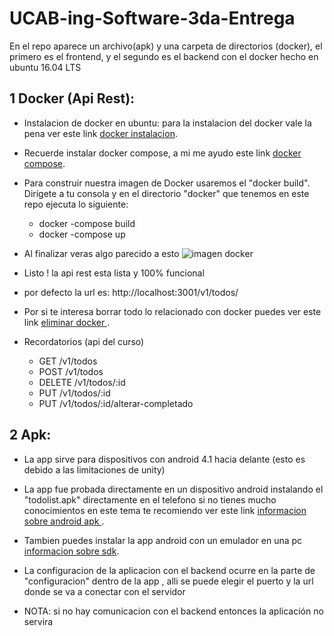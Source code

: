 # UCAB-ing-Software-3da-Entrega

 En el repo aparece un archivo(apk) y una carpeta de directorios (docker), el primero es el frontend, y el segundo es el backend con el docker hecho en ubuntu 16.04 LTS
 
## 1 Docker (Api Rest):
  
* Instalacion de docker en ubuntu: para la instalacion del docker vale la pena ver este link [docker instalacion](https://www.digitalocean.com/community/tutorials/como-instalar-y-usar-docker-en-ubuntu-16-04-es "docker instalacion").

* Recuerde instalar docker compose, a mi me ayudo este link [docker compose](https://docs.docker.com/compose/install/#install-compose "docker compose").

* Para construir nuestra imagen de Docker usaremos el "docker build". Dirígete a tu consola y en el directorio "docker" que tenemos en este repo ejecuta lo siguiente:

	* docker -compose build
	* docker -compose up

* Al finalizar veras algo parecido a esto
 ![imagen docker](https://github.com/herick1/UCAB-ing.Software/blob/master/3da-entrega/docker-up.png)

* Listo ! la api rest esta lista y 100% funcional 

* por defecto la url es: http://localhost:3001/v1/todos/

* Por si te interesa borrar todo lo relacionado con docker puedes ver este link [eliminar docker ](http:/tips.tutorialhorizon.com/2016/07/30/how-to-completely-uninstall-docker-from-ubuntu/ "eliminar docker").
  
* Recordatorios (api del curso)

    * GET /v1/todos
    * POST /v1/todos
    * DELETE /v1/todos/:id
    * PUT /v1/todos/:id
    * PUT /v1/todos/:id/alterar-completado
   

## 2 Apk: 

* La app sirve para dispositivos con android 4.1 hacia delante (esto es debido a las limitaciones de unity)

* La app fue probada directamente en un dispositivo android instalando el "todolist.apk" directamente en el telefono si no tienes mucho conocimientos en este tema te recomiendo ver este link  [informacion sobre android apk ](https://elandroidelibre.elespanol.com/2016/04/como-instalar-aplicaciones-apk-android.html "informacion sobre android apk ").

* Tambien puedes instalar la app android con un emulador en una pc [informacion sobre sdk](https://androidstudiofaqs.com/root-rom/como-instalar-apk-en-android-desde-pc "informacion sobre sdk").

* La configuracion de la aplicacion con el backend ocurre en la parte de "configuracion" dentro de la app , alli se puede elegir el puerto y la url donde se va a conectar con el servidor

* NOTA: si no hay comunicacion con el backend entonces la aplicación no servira
  
